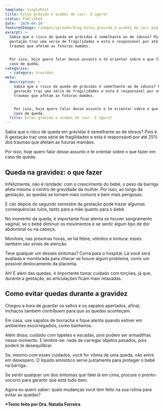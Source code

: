 ```yaml
---
template: SinglePost
title: Estou grávida e acabei de cair. E agora?
status: Published
date: '2020-04-24'
featuredImage: /images/uploads/blog_estou_gravida_e_acabei_de_cair.png
excerpt: >-
  Sabia que o risco de queda em grávidas é semelhante ao de idosos? Pois é. A
  gestação traz uma série de fragilidades e esta é responsável por até 25% dos
  traumas que afetam as futuras mamães.


  Por isso, hoje quero falar desse assunto e te orientar sobre o que fazer em
  caso de queda.
categories:
  - category: Gravidez
meta:
  description: >-
    Sabia que o risco de queda em grávidas é semelhante ao de idosos? Pois é. A
    gestação traz uma série de fragilidades e esta é responsável por até 25% dos
    traumas que afetam as futuras mamães.


    Por isso, hoje quero falar desse assunto e te orientar sobre o que fazer em
    caso de queda.
  title: Estou grávida e acabei de cair. E agora?
---
```

Sabia que o risco de queda em grávidas é semelhante ao de idosos? Pois é. A gestação traz uma série de fragilidades e esta é responsável por até 25% dos traumas que afetam as futuras mamães.

Por isso, hoje quero falar desse assunto e te orientar sobre o que fazer em caso de queda.

## Queda na gravidez: o que fazer

Infelizmente, não é raridade: com o crescimento do bebê, o peso da barriga afeta mesmo o centro de gravidade da mulher. Por isso, ao longo da gestação, as quedas se tornam mais comuns e bem mais perigosas.

E cair depois do segundo semestre da gestação pode trazer algumas consequências ruins, tanto para a mãe quanto para o bebê. 

No momento da queda, é importante ficar atenta se houver sangramento vaginal, se o bebê diminuir os movimentos e se sentir algum tipo de dor abdominal ou na cabeça.

Monitore, nas próximas horas, se há febre, vômitos e tontura: esses também são sinais de atenção.

Teve qualquer um desses sintomas? Corra para o hospital. Lá você será avaliada e monitorada para checar se houve algum problema, como um possível deslocamento da placenta.

Ah! E além das quedas, é importante tomar cuidado com torções, já que, durante a gestação, as articulações ficam mais relaxadas.

## Como evitar quedas durante a gravidez

Chegou a hora de guardar os saltos e os sapatos apertados, afinal, inchaços também contribuem para que as quedas aconteçam. 

Em casa, use sapatos de borracha e fique atenta quando estiver em ambientes escorregadios, como banheiros.

Além disso, cuidado com tapetes e escadas, pois podem ser armadilhas nesse momento. E lembre-se: nada de carregar objetos pesados, pois podem te desequilibrar.

Se, mesmo com esses cuidados, você for vítima de uma queda, não entre em desespero. O líquido amniótico serve justamente para proteger o bebê na barriga.

Se sentir qualquer um dos sintomas que falei lá em cima, procure o pronto-socorro para garantir que está tudo bem.

Agora eu quero saber: quais mudanças você tem feito na sua rotina para evitar as quedas?

**\*Texto feito por Dra. Natalia Ferreira**
